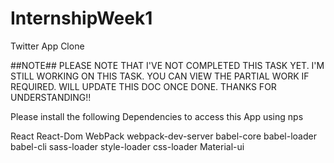# InternshipWeek1
Twitter App Clone

##NOTE## PLEASE NOTE THAT I'VE NOT COMPLETED THIS TASK YET. I'M STILL WORKING ON THIS TASK. YOU CAN VIEW THE PARTIAL WORK IF REQUIRED. WILL UPDATE THIS DOC ONCE DONE. THANKS FOR UNDERSTANDING!!

Please install the following Dependencies to access this App using nps

React
React-Dom
WebPack
webpack-dev-server
babel-core
babel-loader
babel-cli
sass-loader
style-loader
css-loader
Material-ui
